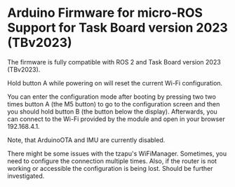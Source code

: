 # Arduino Firmware for micro-ROS Support for Task Board version 2023 (TBv2023)

The firmware is fully compatible with ROS 2 and Task Board version 2023 (TBv2023).

Hold button A while powering on will reset the current Wi-Fi configuration.

You can enter the configuration mode after booting by pressing two two times button A (the M5 button) to go to the configuration screen and then you should hold button B (the button below the display). Afterwards, you can connect to the Wi-Fi provided by the module and open in your browser 192.168.4.1.

Note, that ArduinoOTA and IMU are currently disabled.

There might be some issues with the tzapu's WiFiManager. Sometimes, you need to configure the connection multiple times. Also, if the router is not working or accessible the configuration is being lost. Should be further investigated.